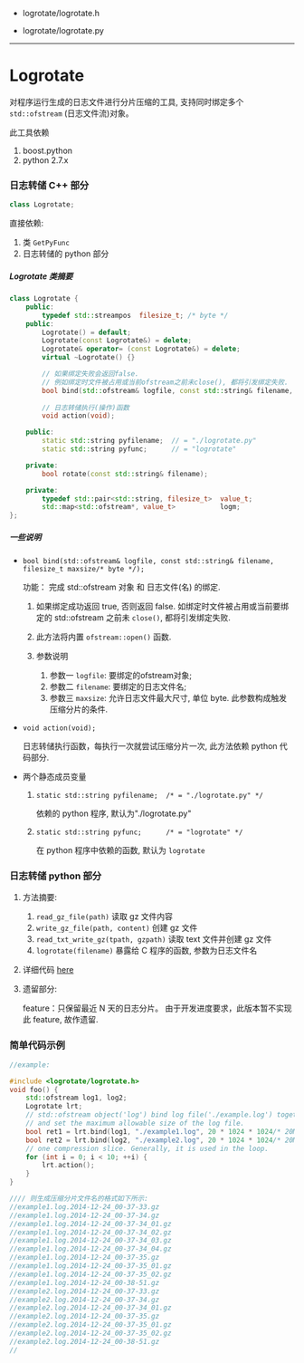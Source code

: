 * logrotate/logrotate.h

* logrotate/logrotate.py

------

# Logrotate

对程序运行生成的日志文件进行分片压缩的工具, 支持同时绑定多个 `std::ofstream` (日志文件流)对象。

此工具依赖

1. boost.python
2. python 2.7.x

### 日志转储 C++ 部分

```cpp
class Logrotate;
```
直接依赖:

1. 类 `GetPyFunc`
2. 日志转储的 python 部分

##### Logrotate  类摘要

```cpp
class Logrotate {
	public:
		typedef std::streampos	filesize_t; /* byte */
	public:
		Logrotate() = default;			
		Logrotate(const Logrotate&) = delete;
		Logrotate& operator= (const Logrotate&) = delete;
		virtual ~Logrotate() {}

		// 如果绑定失败会返回false.
		// 例如绑定时文件被占用或当前ofstream之前未close(), 都将引发绑定失败.
		bool bind(std::ofstream& logfile, const std::string& filename, filesize_t maxsize/* byte */);
	
		// 日志转储执行(操作)函数
		void action(void);

	public:
		static std::string pyfilename;	// = "./logrotate.py"
		static std::string pyfunc;		// = "logrotate"

	private:
		bool rotate(const std::string& filename);

	private:
		typedef std::pair<std::string, filesize_t>	value_t;
		std::map<std::ofstream*, value_t>			logm;
};
```
##### 一些说明

* `bool bind(std::ofstream& logfile, const std::string& filename, filesize_t maxsize/* byte */);`

	功能： 完成 std::ofstream 对象 和 日志文件(名) 的绑定. 
	1. 如果绑定成功返回 true, 否则返回 false. 如绑定时文件被占用或当前要绑定的 std::ofstream 之前未 `close()`, 都将引发绑定失败.
	 
	2. 此方法将内置 `ofstream::open()` 函数.
	3. 参数说明
		1. 参数一 `logfile`:  要绑定的ofstream对象;
		2. 参数二 `filename`: 要绑定的日志文件名;
		3. 参数三 `maxsize`:  允许日志文件最大尺寸, 单位 byte. 此参数构成触发压缩分片的条件.

* `void action(void);`
	
	日志转储执行函数，每执行一次就尝试压缩分片一次, 此方法依赖 python 代码部分.

* 两个静态成员变量

	1. `static std::string pyfilename;	/* = "./logrotate.py" */`
	
		依赖的 python 程序, 默认为"./logrotate.py"

	2. `static std::string pyfunc;		/* = "logrotate" */`
		
		在 python 程序中依赖的函数, 默认为 `logrotate`


### 日志转储 python 部分

1. 方法摘要:

   1. `read_gz_file(path)` 读取 gz 文件内容
   2. `write_gz_file(path, content)` 创建 gz 文件
   3. `read_txt_write_gz(tpath, gzpath)` 读取 text 文件并创建 gz 文件
   4. `logrotate(filename)` 暴露给 C 程序的函数, 参数为日志文件名

2. 详细代码 [here](../../src/core/logrotate/logrotate.py)

3. 遗留部分:

   feature：只保留最近 N 天的日志分片。 由于开发进度要求，此版本暂不实现此 feature, 故作遗留. 


### 简单代码示例

```cpp
//example:

#include <logrotate/logrotate.h>
void foo() {
	std::ofstream log1, log2;
	Logrotate lrt;
	// std::ofstream object('log') bind log file('./example.log') together,
	// and set the maximum allowable size of the log file.
	bool ret1 = lrt.bind(log1, "./example1.log", 20 * 1024 * 1024/* 20MB */);
	bool ret2 = lrt.bind(log2, "./example2.log", 20 * 1024 * 1024/* 20MB */);
	// one compression slice. Generally, it is used in the loop.
	for (int i = 0; i < 10; ++i) {
		lrt.action();
	}
}

//// 则生成压缩分片文件名的格式如下所示:
//example1.log.2014-12-24_00-37-33.gz
//example1.log.2014-12-24_00-37-34.gz
//example1.log.2014-12-24_00-37-34_01.gz
//example1.log.2014-12-24_00-37-34_02.gz
//example1.log.2014-12-24_00-37-34_03.gz
//example1.log.2014-12-24_00-37-34_04.gz
//example1.log.2014-12-24_00-37-35.gz
//example1.log.2014-12-24_00-37-35_01.gz
//example1.log.2014-12-24_00-37-35_02.gz
//example1.log.2014-12-24_00-38-51.gz
//example2.log.2014-12-24_00-37-33.gz
//example2.log.2014-12-24_00-37-34.gz
//example2.log.2014-12-24_00-37-34_01.gz
//example2.log.2014-12-24_00-37-35.gz
//example2.log.2014-12-24_00-37-35_01.gz
//example2.log.2014-12-24_00-37-35_02.gz
//example2.log.2014-12-24_00-38-51.gz
//
```



   